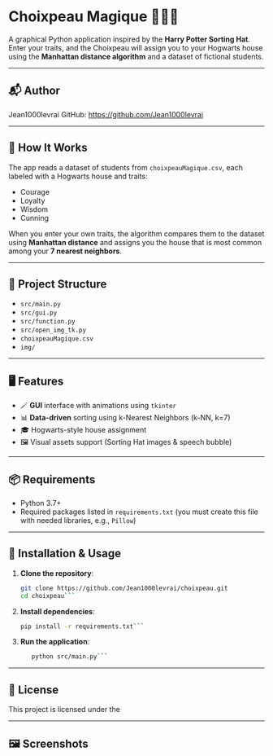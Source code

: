 
# Choixpeau Magique 🧙‍♂️🎩

A graphical Python application inspired by the **Harry Potter Sorting Hat**. Enter your traits, and the Choixpeau will assign you to your Hogwarts house using the **Manhattan distance algorithm** and a dataset of fictional students.

---

## 📬 Author

Jean1000levrai
GitHub: https://github.com/Jean1000levrai

---

## 🧠 How It Works

The app reads a dataset of students from `choixpeauMagique.csv`, each labeled with a Hogwarts house and traits:
- Courage
- Loyalty
- Wisdom
- Cunning

When you enter your own traits, the algorithm compares them to the dataset using **Manhattan distance** and assigns you the house that is most common among your **7 nearest neighbors**.

---

## 📁 Project Structure

- `src/main.py`
- `src/gui.py`
- `src/function.py`
- `src/open_img_tk.py`
- `choixpeauMagique.csv`
- `img/`

---

## 🖥️ Features

- 🪄 **GUI** interface with animations using `tkinter`
- 📊 **Data-driven** sorting using k-Nearest Neighbors (k-NN, k=7)
- 🎓 Hogwarts-style house assignment
- 🖼️ Visual assets support (Sorting Hat images & speech bubble)

---

## 📦 Requirements

- Python 3.7+
- Required packages listed in `requirements.txt` (you must create this file with needed libraries, e.g., `Pillow`)

---

## 🔧 Installation & Usage
 
1. **Clone the repository**:
   ```bash
   git clone https://github.com/Jean1000levrai/choixpeau.git
   cd choixpeau```

2. **Install dependencies**:
   ```bash
   pip install -r requirements.txt```

3. **Run the application**:
   ```bash
      python src/main.py```

---

## 📄 License

This project is licensed under the

---

## 🖼️ Screenshots
